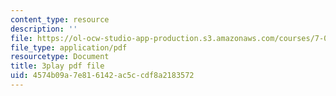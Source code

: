 ```yaml
---
content_type: resource
description: ''
file: https://ol-ocw-studio-app-production.s3.amazonaws.com/courses/7-016-introductory-biology-fall-2018/4574b09a7e816142ac5ccdf8a2183572_rZjwF5z-Xfw.pdf
file_type: application/pdf
resourcetype: Document
title: 3play pdf file
uid: 4574b09a-7e81-6142-ac5c-cdf8a2183572
---
```

